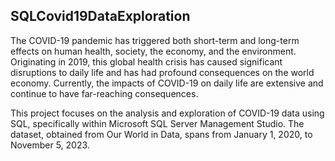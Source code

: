 ## SQLCovid19DataExploration
The COVID-19 pandemic has triggered both short-term and long-term effects on human health, society, the economy, and the environment. Originating in 2019, this global health crisis has caused significant disruptions to daily life and has had profound consequences on the world economy.
Currently, the impacts of COVID-19 on daily life are extensive and continue to have far-reaching consequences.

This project focuses on the analysis and exploration of COVID-19 data using SQL, specifically within Microsoft SQL Server Management Studio. The dataset, obtained from Our World in Data, spans from January 1, 2020, to November 5, 2023.
